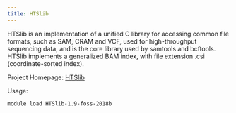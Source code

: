 ```yaml
---
title: HTSlib
---
```

HTSlib is an implementation of a unified C library for accessing common file formats, such as SAM, CRAM and VCF, used for high-throughput sequencing data, and is the core library used by samtools and bcftools. 
HTSlib implements a generalized BAM index, with file extension .csi (coordinate-sorted index). 

Project Homepage: [HTSlib](http://www.htslib.org/)

Usage:
```
module load HTSlib-1.9-foss-2018b
```
